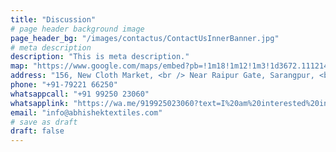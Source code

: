 ```yaml
---
title: "Discussion"
# page header background image
page_header_bg: "/images/contactus/ContactUsInnerBanner.jpg"
# meta description
description: "This is meta description."
map: "https://www.google.com/maps/embed?pb=!1m18!1m12!1m3!1d3672.111214057884!2d72.59765644327884!3d23.01968842746256!2m3!1f0!2f0!3f0!3m2!1i1024!2i768!4f13.1!3m3!1m2!1s0x395e85ccc88c5863%3A0x7355da2c26895d3!2sNew+Cloth+Market!5e0!3m2!1sen!2sin!4v1555651774596!5m2!1sen!2sin"
address: "156, New Cloth Market, <br /> Near Raipur Gate, Sarangpur, <br /> Ahmedabad. 380002 <br /> Gujarat (INDIA)"
phone: "+91-79221 66250"
whatsappcall: "+91 99250 23060"
whatsapplink: "https://wa.me/919925023060?text=I%20am%20interested%20in%20your%20Products!"
email: "info@abhishektextiles.com"
# save as draft
draft: false
---
```


